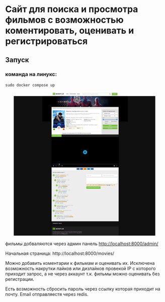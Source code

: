 # Сайт для поиска и просмотра фильмов с возможностью коментировать, оценивать и регистрироваться

##  Запуск
### команда на линукс:
    sudo docker compose up 
<p style="width: 450px; margin: 0 auto;">
  <img src="gifius.gif" alt="FastAPI Users">
</p>

фильмы добваляются через админ панель
[http://localhost:8000/admin/](http://localhost:8000/admin/)

Начальная страница: http://localhost:8000/movies/

Можно добавить коментарии к фильмам и оценивать их.
Исключена возможность накрутки лайков или дизлайков провекой IP с которого приходит запрос, а не через аккаунт т.к. фильмы можно оценивать без регистрации.

Есть возможность сбросить пароль через ссылку которая приходит на почту.
Email отправляестя через redis.
